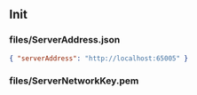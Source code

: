 ##

## Init

### files/ServerAddress.json

```json
{ "serverAddress": "http://localhost:65005" }
```

### files/ServerNetworkKey.pem

```text

```
